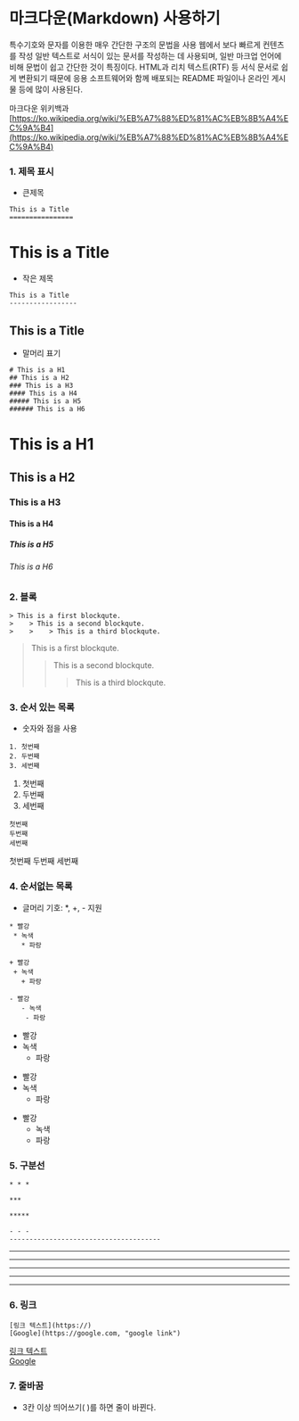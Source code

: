 # 마크다운(Markdown) 사용하기  

  특수기호와 문자를 이용한 매우 간단한 구조의 문법을 사용
  웹에서 보다 빠르게 컨텐츠를 작성
  일반 텍스트로 서식이 있는 문서를 작성하는 데 사용되며, 일반 마크업 언어에 비해 문법이 쉽고 간단한 것이 특징이다.
  HTML과 리치 텍스트(RTF) 등 서식 문서로 쉽게 변환되기 때문에 응용 소프트웨어와 함께 배포되는 README 파일이나 온라인 게시물 등에 많이 사용된다.

  마크다운 위키백과 [https://ko.wikipedia.org/wiki/%EB%A7%88%ED%81%AC%EB%8B%A4%EC%9A%B4](https://ko.wikipedia.org/wiki/%EB%A7%88%ED%81%AC%EB%8B%A4%EC%9A%B4)  

### 1. 제목 표시 

* 큰제목
```
This is a Title
================
```
This is a Title
================

 
* 작은 제목
```
This is a Title
-----------------
```
This is a Title 
-----------------    
    
* 말머리 표기  
```
# This is a H1
## This is a H2
### This is a H3
#### This is a H4
##### This is a H5
###### This is a H6  
``` 
# This is a H1
## This is a H2
### This is a H3
#### This is a H4
##### This is a H5
###### This is a H6  

### 2. 블록
```
> This is a first blockqute.
>    > This is a second blockqute.
>    >    > This is a third blockqute. 
```
> This is a first blockqute.
>    > This is a second blockqute.
>    >    > This is a third blockqute.  
 
### 3.  순서 있는 목록  
* 숫자와 점을 사용
```
1. 첫번째
2. 두번째
3. 세번째
```   
1. 첫번째
2. 두번째
3. 세번째
```
첫번째
두번째
세번째
```
첫번째
두번째
세번째
 

### 4. 순서없는 목록  
* 글머리 기호: *, +, - 지원  
```
* 빨강
 * 녹색
   * 파랑
 
+ 빨강
 + 녹색
   + 파랑
 
- 빨강
   - 녹색
    - 파랑
```
* 빨강
 * 녹색
   * 파랑
 
+ 빨강
 + 녹색
   + 파랑
 
- 빨강
   - 녹색
    - 파랑

### 5.  구분선 

```
* * *
 
***
 
*****
 
- - -
--------------------------------------
``` 
* * *
 
***
 
*****
 
- - -
--------------------------------------  

### 6.  링크
```
[링크 텍스트](https://)   
[Google](https://google.com, "google link") 
```
[링크 텍스트](https://)   
[Google](https://google.com, "google link") 

### 7.  줄바꿈
  * 3칸 이상 띄어쓰기( )를 하면 줄이 바뀐다.
